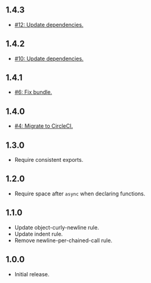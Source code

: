 ## 1.4.3
* [#12: Update dependencies.](https://github.com/haensl/eslint-config/issues/12)

## 1.4.2
* [#10: Update dependencies.](https://github.com/haensl/eslint-config/issues/10)

## 1.4.1
* [#6: Fix bundle.](https://github.com/haensl/eslint-config/issues/6)

## 1.4.0
* [#4: Migrate to CircleCI.](https://github.com/haensl/eslint-config/issues/4)

## 1.3.0
* Require consistent exports.

## 1.2.0
* Require space after `async` when declaring functions.

## 1.1.0
* Update object-curly-newline rule.
* Update indent rule.
* Remove newline-per-chained-call rule.

## 1.0.0
* Initial release.
